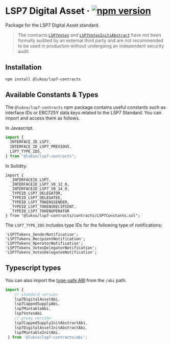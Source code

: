 # LSP7 Digital Asset &middot; [![npm version](https://img.shields.io/npm/v/@lukso/lsp7-contracts.svg?style=flat)](https://www.npmjs.com/package/@lukso/lsp7-contracts)

Package for the LSP7 Digital Asset standard.

> The contracts [`LSP7Votes`](contracts/extensions/LSP7Votes.sol) and [`LSP7VotesInitiAbstract`](contracts/extensions/LSP7VotesInitAbstract.sol) have not been formally audited by an external third party and are not recommended to be used in production without undergoing an independent security audit.

## Installation

```console
npm install @lukso/lsp7-contracts
```

## Available Constants & Types

The `@lukso/lsp7-contracts` npm package contains useful constants such as interface IDs or ERC725Y data keys related to the LSP7 Standard. You can import and access them as follows.

In Javascript.

```javascript
import {
  INTERFACE_ID_LSP7,
  INTERFACE_ID_LSP7_PREVIOUS,
  LSP7_TYPE_IDS,
} from "@lukso/lsp7-contracts";
```

In Solidity.

<!-- prettier-ignore -->
```solidity
import {
  _INTERFACEID_LSP7,
  _INTERFACEID_LSP7_V0_12_0,
  _INTERFACEID_LSP7_V0_14_0,
  _TYPEID_LSP7_DELEGATOR,
  _TYPEID_LSP7_DELEGATEE,
  _TYPEID_LSP7_TOKENSSENDER,
  _TYPEID_LSP7_TOKENSRECIPIENT,
  _TYPEID_LSP7_TOKENOPERATOR
} from "@lukso/lsp7-contracts/contracts/LSP7Constants.sol";
```

The `LSP7_TYPE_IDS` includes type IDs for the following type of notifications:

```console
'LSP7Tokens_SenderNotification';
'LSP7Tokens_RecipientNotification';
'LSP7Tokens_OperatorNotification';
'LSP7Tokens_VotesDelegatorNotification';
'LSP7Tokens_VotesDelegateeNotification';
```

## Typescript types

You can also import the [type-safe ABI](https://abitype.dev/) from the `/abi` path.

```ts
import {
    // standard version
    lsp7DigitalAssetAbi,
    lsp7CappedSupplyAbi,
    lsp7MintableAbi,
    lsp7VotesAbi
    // proxy version
    lsp7CappedSupplyInitAbstractAbi,
    lsp7DigitalAssetInitAbstractAbi,
    lsp7MintableInitAbi,
 } from '@lukso/lsp7-contracts/abi';
```
